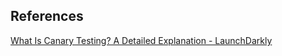 
## References

[What Is Canary Testing? A Detailed Explanation - LaunchDarkly](https://launchdarkly.com/blog/what-is-canary-testing-a-detailed-explanation/)
